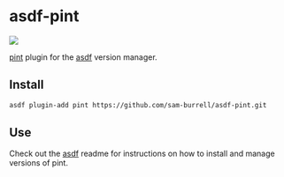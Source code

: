 # asdf-pint

![](https://github.com/sam-burrell/asdf-pint/workflows/ci/badge.svg)

[pint](https://github.com/cloudflare/pint) plugin for the [asdf](https://github.com/asdf-vm/asdf) version manager.

## Install

```sh
asdf plugin-add pint https://github.com/sam-burrell/asdf-pint.git
```

## Use

Check out the [asdf](https://github.com/asdf-vm/asdf) readme for instructions on how to install and manage versions of pint.
